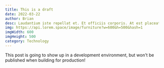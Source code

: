 ```yaml
---
title: This is a draft
date: 2022-03-22
author: Brian
desc: Laudantium iste repellat et. Et officiis corporis. At est placeat voluptas aut. Soluta dolor quae quae tempora. Voluptatibus quibusdam natus. Facilis ea repellendus expedita voluptatum rerum autem.
img: https://api.lorem.space/image/furniture?w=600&h=500&hash=1
imgWidth: 600
imgHeight: 500
category: Technology
---
```


This post is going to show up in a development environment, but won't be published when building for production!
